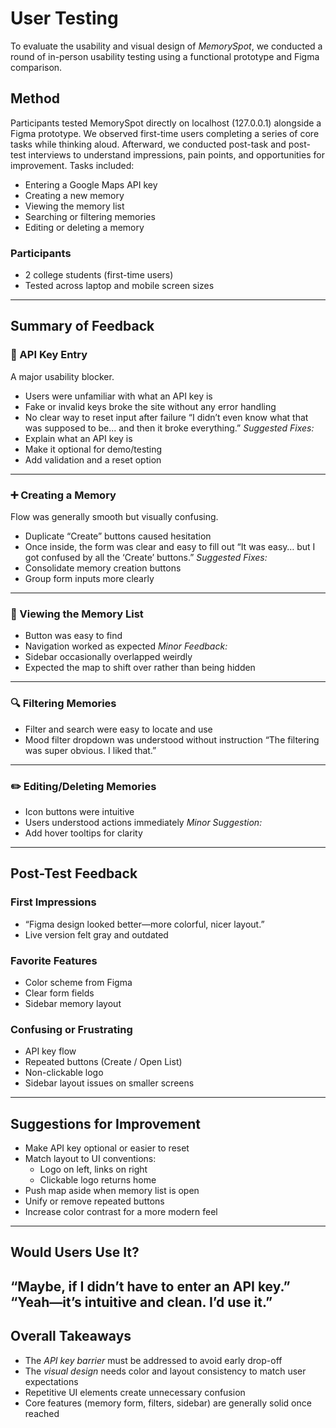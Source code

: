 # User Testing
To evaluate the usability and visual design of *MemorySpot*, we conducted a round of in-person usability testing using a functional prototype and Figma comparison.
## Method
Participants tested MemorySpot directly on localhost (127.0.0.1) alongside a Figma prototype. We observed first-time users completing a series of core tasks while thinking aloud. Afterward, we conducted post-task and post-test interviews to understand impressions, pain points, and opportunities for improvement.
Tasks included:
- Entering a Google Maps API key
- Creating a new memory
- Viewing the memory list
- Searching or filtering memories
- Editing or deleting a memory
### Participants
- 2 college students (first-time users)
- Tested across laptop and mobile screen sizes
---
## Summary of Feedback
### :key: API Key Entry
A major usability blocker.
- Users were unfamiliar with what an API key is
- Fake or invalid keys broke the site without any error handling
- No clear way to reset input after failure
“I didn’t even know what that was supposed to be... and then it broke everything.”
*Suggested Fixes:*
- Explain what an API key is
- Make it optional for demo/testing
- Add validation and a reset option
---
### :heavy_plus_sign: Creating a Memory
Flow was generally smooth but visually confusing.
- Duplicate “Create” buttons caused hesitation
- Once inside, the form was clear and easy to fill out
“It was easy… but I got confused by all the ‘Create’ buttons.”
*Suggested Fixes:*
- Consolidate memory creation buttons
- Group form inputs more clearly
---
### :page_facing_up: Viewing the Memory List
- Button was easy to find
- Navigation worked as expected
*Minor Feedback:*
- Sidebar occasionally overlapped weirdly
- Expected the map to shift over rather than being hidden
---
### :mag: Filtering Memories
- Filter and search were easy to locate and use
- Mood filter dropdown was understood without instruction
“The filtering was super obvious. I liked that.”
---
### :pencil2: Editing/Deleting Memories
- Icon buttons were intuitive
- Users understood actions immediately
*Minor Suggestion:*
- Add hover tooltips for clarity
---
## Post-Test Feedback
### First Impressions
- “Figma design looked better—more colorful, nicer layout.”
- Live version felt gray and outdated
### Favorite Features
- Color scheme from Figma
- Clear form fields
- Sidebar memory layout
### Confusing or Frustrating
- API key flow
- Repeated buttons (Create / Open List)
- Non-clickable logo
- Sidebar layout issues on smaller screens
---
## Suggestions for Improvement
- Make API key optional or easier to reset
- Match layout to UI conventions:
  - Logo on left, links on right
  - Clickable logo returns home
- Push map aside when memory list is open
- Unify or remove repeated buttons
- Increase color contrast for a more modern feel
---
## Would Users Use It?
“Maybe, if I didn’t have to enter an API key.”
“Yeah—it’s intuitive and clean. I’d use it.”
---
## Overall Takeaways
- The *API key barrier* must be addressed to avoid early drop-off
- The *visual design* needs color and layout consistency to match user expectations
- Repetitive UI elements create unnecessary confusion
- Core features (memory form, filters, sidebar) are generally solid once reached
